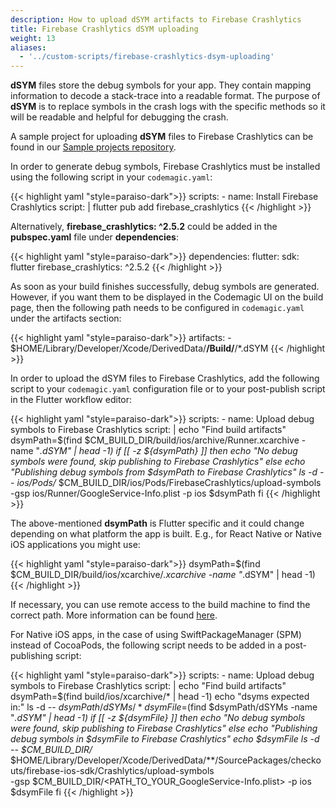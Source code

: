 ```yaml
---
description: How to upload dSYM artifacts to Firebase Crashlytics
title: Firebase Crashlytics dSYM uploading
weight: 13
aliases:
  - '../custom-scripts/firebase-crashlytics-dsym-uploading'
---
```


**dSYM** files store the debug symbols for your app. They contain mapping information to decode a stack-trace into a readable format. The purpose of **dSYM** is to replace symbols in the crash logs with the specific methods so it will be readable and helpful for debugging the crash. 

A sample project for uploading **dSYM** files to Firebase Crashlytics can be found in our [Sample projects repository](https://github.com/codemagic-ci-cd/codemagic-sample-projects/tree/main/integrations/firebase_crashlytics_demo_project).

In order to generate debug symbols, Firebase Crashlytics must be installed using the following script in your `codemagic.yaml`:

{{< highlight yaml "style=paraiso-dark">}}
  scripts:
    - name: Install Firebase Crashlytics
      script: | 
        flutter pub add firebase_crashlytics
{{< /highlight >}}


Alternatively, **firebase_crashlytics: ^2.5.2** could be added in the **pubspec.yaml** file under **dependencies**:

{{< highlight yaml "style=paraiso-dark">}}
dependencies:
  flutter:
    sdk: flutter
  firebase_crashlytics: ^2.5.2
{{< /highlight >}}


As soon as your build finishes successfully, debug symbols are generated. However, if you want them to be displayed in the Codemagic UI on the build page, then the following path needs to be configured in `codemagic.yaml` under the artifacts section:

{{< highlight yaml "style=paraiso-dark">}}
  artifacts:
    - $HOME/Library/Developer/Xcode/DerivedData/**/Build/**/*.dSYM
{{< /highlight >}}

In order to upload the dSYM files to Firebase Crashlytics, add the following script to your `codemagic.yaml` configuration file or to your post-publish script in the Flutter workflow editor: 

{{< highlight yaml "style=paraiso-dark">}}
  scripts:
    - name: Upload debug symbols to Firebase Crashlytics
      script: | 
        echo "Find build artifacts"
        dsymPath=$(find $CM_BUILD_DIR/build/ios/archive/Runner.xcarchive -name "*.dSYM" | head -1)
        if [[ -z ${dsymPath} ]]
        then
          echo "No debug symbols were found, skip publishing to Firebase Crashlytics"
        else
          echo "Publishing debug symbols from $dsymPath to Firebase Crashlytics"
          ls -d -- ios/Pods/*
          $CM_BUILD_DIR/ios/Pods/FirebaseCrashlytics/upload-symbols \
            -gsp ios/Runner/GoogleService-Info.plist -p ios $dsymPath
        fi
{{< /highlight >}}
 
The above-mentioned **dsymPath** is Flutter specific and it could change depending on what platform the app is built. E.g., for React Native or Native iOS applications you might use:

{{< highlight yaml "style=paraiso-dark">}}
dsymPath=$(find $CM_BUILD_DIR/build/ios/xcarchive/*.xcarchive -name "*.dSYM" | head -1)
{{< /highlight >}}

If necessary, you can use remote access to the build machine to find the correct path. More information can be found [here](https://docs.codemagic.io/troubleshooting/accessing-builder-machine-via-ssh/).

For Native iOS apps, in the case of using SwiftPackageManager (SPM) instead of CocoaPods, the following script needs to be added in a post-publishing script:

{{< highlight yaml "style=paraiso-dark">}}
  scripts:
    - name: Upload debug symbols to Firebase Crashlytics
      script: | 
        echo "Find build artifacts"
        dsymPath=$(find build/ios/xcarchive/* | head -1)
        echo "dsyms expected in:"
        ls -d -- $dsymPath/dSYMs/*
        dsymFile=$(find $dsymPath/dSYMs -name "*.dSYM" | head -1) 
        if [[ -z ${dsymFile} ]]
          then
            echo "No debug symbols were found, skip publishing to Firebase Crashlytics"
          else
            echo "Publishing debug symbols in $dsymFile to Firebase Crashlytics"
            echo $dsymFile
            ls -d -- $CM_BUILD_DIR/*
            $HOME/Library/Developer/Xcode/DerivedData/**/SourcePackages/checkouts/firebase-ios-sdk/Crashlytics/upload-symbols \
              -gsp $CM_BUILD_DIR/<PATH_TO_YOUR_GoogleService-Info.plist> -p ios $dsymFile
        fi
{{< /highlight >}}

